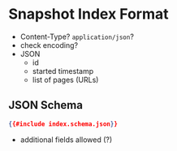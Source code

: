 # Snapshot Index Format

- Content-Type? `application/json`?
- check encoding?
- JSON
  - id
  - started timestamp
  - list of pages (URLs)

## JSON Schema

```json
{{#include index.schema.json}}
```
- additional fields allowed (?)
